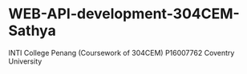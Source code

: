 # WEB-API-development-304CEM-Sathya
INTI College Penang (Coursework of 304CEM) P16007762
Coventry University
